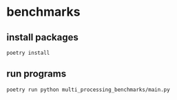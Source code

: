 # benchmarks

## install packages

```shell script
poetry install
```

## run programs

```shell script
poetry run python multi_processing_benchmarks/main.py
```
